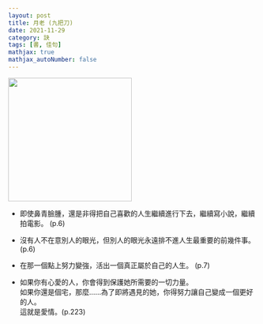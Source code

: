 ```yaml
---
layout: post
title: 月老 (九把刀)
date: 2021-11-29
category: 訣
tags: [書, 佳句]
mathjax: true
mathjax_autoNumber: false
---
```


<img src="https://doltegg.github.io/book/images/redline.jpg" style="width:250px;">

- 即使鼻青臉腫，還是非得把自己喜歡的人生繼續進行下去，繼續寫小說，繼續拍電影。 (p.6)	

- 沒有人不在意別人的眼光，但別人的眼光永遠排不進人生最重要的前幾件事。 (p.6)

- 在那一個點上努力變強，活出一個真正屬於自己的人生。 (p.7)

- 如果你有心愛的人，你會得到保護她所需要的一切力量。<br>
如果你還是個宅，那麼……為了即將遇見的她，你得努力讓自己變成一個更好的人。<br>
這就是愛情。(p.223)


	
